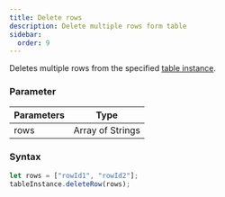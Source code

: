 ```yaml
---
title: Delete rows
description: Delete multiple rows form table
sidebar:
  order: 9
---
```


Deletes multiple rows from the specified [table instance](/form/gettable/).

### Parameter

| Parameters | Type             |
| ---------- | ---------------- |
| rows       | Array of Strings |

### Syntax

```js
let rows = ["rowId1", "rowId2"];
tableInstance.deleteRow(rows);
```
